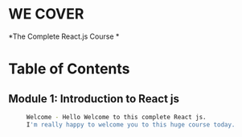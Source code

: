 # WE COVER

*The Complete React.js Course *

# Table of Contents

## Module 1: Introduction to React js

```bash
	 Welcome - Hello Welcome to this complete React js.
	 I'm really happy to welcome you to this huge course today.
```



